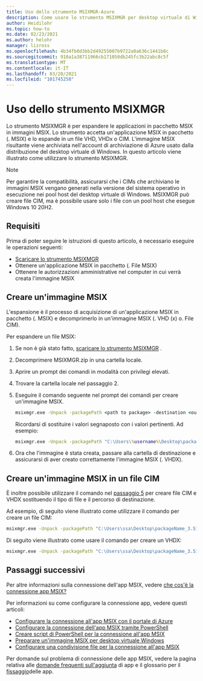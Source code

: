 ```yaml
---
title: Uso dello strumento MSIXMGR-Azure
description: Come usare lo strumento MSIXMGR per desktop virtuale di Windows.
author: Heidilohr
ms.topic: how-to
ms.date: 02/23/2021
ms.author: helohr
manager: lizross
ms.openlocfilehash: 4b34fb0d3bb2d49255007b9722a0a636c1441b8c
ms.sourcegitcommit: 910a1a38711966cb171050db245fc3b22abc8c5f
ms.translationtype: MT
ms.contentlocale: it-IT
ms.lasthandoff: 03/20/2021
ms.locfileid: "101745258"
---
```

# <a name="using-the-msixmgr-tool"></a>Uso dello strumento MSIXMGR

Lo strumento MSIXMGR è per espandere le applicazioni in pacchetto MSIX in immagini MSIX. Lo strumento accetta un'applicazione MSIX in pacchetto (. MSIX) e lo espande in un file VHD, VHDx o CIM. L'immagine MSIX risultante viene archiviata nell'account di archiviazione di Azure usato dalla distribuzione del desktop virtuale di Windows. In questo articolo viene illustrato come utilizzare lo strumento MSIXMGR.

>[!NOTE]
>Per garantire la compatibilità, assicurarsi che i CIMs che archiviano le immagini MSIX vengano generati nella versione del sistema operativo in esecuzione nei pool host del desktop virtuale di Windows. MSIXMGR può creare file CIM, ma è possibile usare solo i file con un pool host che esegue Windows 10 20H2.

## <a name="requirements"></a>Requisiti

Prima di poter seguire le istruzioni di questo articolo, è necessario eseguire le operazioni seguenti:

- [Scaricare lo strumento MSIXMGR](https://aka.ms/msixmgr)
- Ottenere un'applicazione MSIX in pacchetto (. File MSIX)
- Ottenere le autorizzazioni amministrative nel computer in cui verrà creata l'immagine MSIX

## <a name="create-an-msix-image"></a>Creare un'immagine MSIX

L'espansione è il processo di acquisizione di un'applicazione MSIX in pacchetto (. MSIX) e decomprimerlo in un'immagine MSIX (. VHD (x) o. File CIM).

Per espandere un file MSIX:

1. Se non è già stato fatto, [scaricare lo strumento MSIXMGR](https://aka.ms/msixmgr) .

2. Decomprimere MSIXMGR.zip in una cartella locale.

3. Aprire un prompt dei comandi in modalità con privilegi elevati.

4. Trovare la cartella locale nel passaggio 2.

5. Eseguire il comando seguente nel prompt dei comandi per creare un'immagine MSIX.

    ```cmd
    msixmgr.exe -Unpack -packagePath <path to package> -destination <output folder> [-applyacls] [-create] [-vhdSize <size in MB>] [-filetype <CIM | VHD | VHDX>] [-rootDirectory <rootDirectory>]
    ```

    Ricordarsi di sostituire i valori segnaposto con i valori pertinenti. Ad esempio:

    ```cmd
    msixmgr.exe -Unpack -packagePath "C:\Users\%username%\Desktop\packageName_3.51.1.0_x64__81q6ced8g4aa0.msix" -destination "c:\temp\packageName.vhdx" -applyacls -create -vhdSize 200 -filetype "vhdx" -rootDirectory apps
    ```

6. Ora che l'immagine è stata creata, passare alla cartella di destinazione e assicurarsi di aver creato correttamente l'immagine MSIX (. VHDX).

## <a name="create-an-msix-image-in-a-cim-file"></a>Creare un'immagine MSIX in un file CIM

È inoltre possibile utilizzare il comando nel [passaggio 5](#create-an-msix-image) per creare file CIM e VHDX sostituendo il tipo di file e il percorso di destinazione.

Ad esempio, di seguito viene illustrato come utilizzare il comando per creare un file CIM:

```cmd
msixmgr.exe -Unpack -packagePath "C:\Users\ssa\Desktop\packageName_3.51.1.0_x64__81q6ced8g4aa0.msix" -destination "c:\temp\packageName.cim" -applyacls -create -vhdSize 200 -filetype "cim" -rootDirectory apps
```

Di seguito viene illustrato come usare il comando per creare un VHDX:

```cmd
msixmgr.exe -Unpack -packagePath "C:\Users\ssa\Desktop\packageName_3.51.1.0_x64__81q6ced8g4aa0.msix" -destination "c:\temp\packageName.vhdx" -applyacls -create -vhdSize 200 -filetype "vhdx" -rootDirectory apps
```

## <a name="next-steps"></a>Passaggi successivi

Per altre informazioni sulla connessione dell'app MSIX, vedere [che cos'è la connessione app MSIX?](what-is-app-attach.md)

Per informazioni su come configurare la connessione app, vedere questi articoli:

- [Configurare la connessione all'app MSIX con il portale di Azure](app-attach-azure-portal.md)
- [Configurare la connessione dell'app MSIX tramite PowerShell](app-attach-powershell.md)
- [Creare script di PowerShell per la connessione all'app MSIX](app-attach.md)
- [Preparare un'immagine MSIX per desktop virtuale Windows](app-attach-image-prep.md)
- [Configurare una condivisione file per la connessione all'app MSIX](app-attach-file-share.md)

Per domande sul problema di connessione delle app MSIX, vedere la pagina relativa alle [domande frequenti sull'aggiunta](app-attach-faq.md) di app e il glossario per il [fissaggio](app-attach-glossary.md)delle app.
